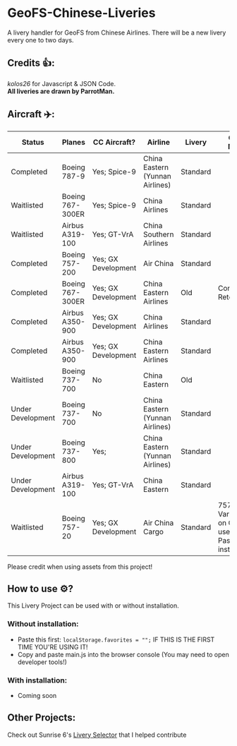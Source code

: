# GeoFS-Chinese-Liveries
A livery handler for GeoFS from Chinese Airlines. There will be a new livery every one to two days.

## Credits 👍:
*kolos26* for Javascript & JSON Code.
<br>**All liveries are drawn by ParrotMan.**</br>

## Aircraft ✈️:

|       Status         |      Planes      |       CC Aircraft?      |             Airline             |   Livery   |                        Other Notes                         |
| -------------------- | ---------------- | ----------------------- | ------------------------------- | ---------- | ---------------------------------------------------------- |
| Completed            |  Boeing 787-9    |     Yes; Spice-9        | China Eastern (Yunnan Airlines) |  Standard  |                                                            |
| Waitlisted           |  Boeing 767-300ER|     Yes; Spice-9        | China Airlines                  |  Standard  |                                                            |
| Waitlisted           | Airbus A319-100  |     Yes; GT-VrA         | China Southern Airlines         |  Standard  |                                                            |
| Completed            |  Boeing 757-200  |     Yes; GX Development | Air China                       |  Standard  |                                                            |
| Completed            | Boeing 767-300ER |     Yes; GX Development | China Eastern Airlines          |  Old       | Considering Retexturing                                    |
| Completed            | Airbus A350-900  |     Yes; GX Development | China Airlines                  |  Standard  |                                                            |
| Completed            | Airbus A350-900  |     Yes; GX Development | China Eastern Airlines          |  Standard  |                                                            |
| Waitlisted           | Boeing 737-700   |     No                  | China Eastern                   |  Old       |                                                            |
| Under Development    | Boeing 737-700   |     No                  | China Eastern (Yunnan Airlines) |  Standard  |                                                            |
| Under Development    | Boeing 737-800   |     Yes;                | China Eastern (Yunnan Airlines) |  Standard  |                                                            |
| Under Development    | Airbus A319-100  |     Yes; GT-VrA         | China Eastern                   |  Standard  |                                                            |
| Waitlisted           | Boeing 757-20    |     Yes; GX Development | Air China Cargo                 |  Standard  | 757 Cargo Varient not on GeoFS; use Passenger instead      |

Please credit when using assets from this project!

## How to use ⚙️? 
This Livery Project can be used with or without installation.

### Without installation:

- Paste this first: ``localStorage.favorites = "";`` IF THIS IS THE FIRST TIME YOU'RE USING IT!
- Copy and paste main.js into the browser console (You may need to open developer tools!)

### With installation: 
- Coming soon

## Other Projects:
Check out Sunrise 6's [Livery Selector](https://github.com/Sunrise-6/Kittyo-Group-Livery-Selector/tree/main) that I helped contribute 
